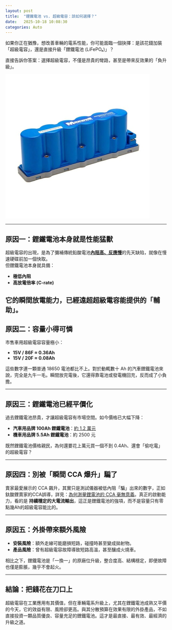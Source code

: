 ```yaml
---
layout: post
title:  "鋰鐵電池 vs. 超級電容：該如何選擇？"
date:   2025-10-18 10:08:30
categories: Auto
---
```



如果你正在猶豫，想改善車輛的電系性能，你可能面臨一個抉擇：是該花錢加裝「超級電容」，還是直接升級「鋰鐵電池 (LiFePO₄)」？

直接告訴你答案：選擇超級電容，不僅是昂貴的彎路，甚至是帶來反效果的「負升級」。

![超級電容模組](/images/supercap_module.jpg#pic_center)

---

## 原因一：鋰鐵電池本身就是性能猛獸

超級電容的出現，是為了彌補傳統鉛酸電池[**內阻高、反應慢**](/2025/lithium-vs-lead-analysis.html)的先天缺陷，就像在慢速硬碟前加一個快取。  
但鋰鐵電池本身就具備：
- **極低內阻**  
- **高放電倍率 (C-rate)**  

它的瞬間放電能力，已經遠超超級電容能提供的「輔助」。
---

## 原因二：容量小得可憐
市售車用超級電容容量極小：  
- **15V / 86F ≈ 0.36Ah**  
- **15V / 20F ≈ 0.08Ah**  

這些數字連一顆普通 18650 電池都比不上。對於動輒數十 Ah 的汽車鋰鐵電池來說，完全是九牛一毛。瞬間放完電後，它還得靠電池或發電機回充，反而成了小負擔。  

---

## 原因三：鋰鐵電池已經平價化
過去鋰鐵電池昂貴，才讓超級電容有市場空間。如今價格已大幅下降：  
- **汽車用品牌 100Ah 鋰鐵電池**：[約 1.2 萬元](https://www.facebook.com/share/1HUfunrZu2/)
- **機車用品牌 5.5Ah 鋰鐵電池**：約 2500 元  

既然鋰鐵電池價格親民，為何還要花上萬元買一個不到 0.4Ah、還會「偷吃電」的超級電容？  

---

## 原因四：別被「瞬間 CCA 爆升」騙了
賣家最愛展示的 CCA 飆升，其實只是測試儀器被低內阻「騙」出來的數字，正如鈦酸鋰賣家的CCA誤導，詳見：[為何測量鋰電池的 CCA 毫無意義](/2025/about-cca.html)。真正的啟動能力，看的是 **持續穩定的大電流輸出**，這正是鋰鐵電池的強項，而不是容量只有零點幾Ah的超級電容能比的。  

---

## 原因五：外掛帶來額外風險

- **安裝風險**：額外走線可能磨損短路，碰撞時甚至變成拋射物。  
- **產品風險**：曾有超級電容故障導致短路高溫，甚至釀成火燒車。  

相比之下，鋰鐵電池是「一換一」的原廠位升級，整合度高、結構穩定，即便故障也僅是膨脹，幾乎不會起火。

---  

## 結論：把錢花在刀口上
超級電容在工業應用有其價值，但在車輛電系升級上，尤其在鋰鐵電池成熟又平價的今天，它的效益有限、風險卻更高。與其分散預算在效果有限的外掛產品，不如直接投資一顆品質優良、容量充足的鋰鐵電池。這才是最直接、最有效、最經濟的升級之道。  


